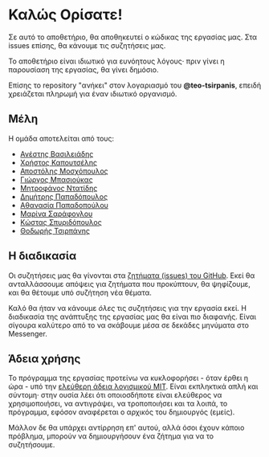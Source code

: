 # Καλώς Ορίσατε!

Σε αυτό το αποθετήριο, θα αποθηκευτεί ο κώδικας της εργασίας μας. Στα issues επίσης, θα κάνουμε τις συζητήσεις μας.

Το αποθετήριο είναι ιδιωτικό για ευνόητους λόγους· πριν γίνει η παρουσίαση της εργασίας, θα γίνει δημόσιο.

Επίσης το repository "ανήκει" στον λογαριασμό του __@teo-tsirpanis__, επειδή χρειάζεται πληρωμή για έναν ιδιωτικό οργανισμό.

## Μέλη

Η ομάδα αποτελείται από τους:

* [Ανέστης Βασιλειάδης](https://github.com/Anoliz)
* [Χρήστος Καπουτσέλης](https://github.com/ChristosKap22)
* [Αποστόλης Μοσχόπουλος](https://github.com/ApostolisMoschopoulos)
* [Γιώργος Μπασιούκας](https://github.com/YorgosBas)
* [Μητροφάνος Ντατίδης](https://github.com/DatMitro)
* [Δημήτρης Παπαδόπουλος](https://github.com/Dimitri-Lavos)
* [Αθανασία Παπαδοπούλου](https://github.com/AthanasiaPapadopoulou)
* [Μαρίνα Σαράφογλου](https://github.com/morningstarm)
* [Κώστας Σπυριδόπουλος](https://github.com/KostasSpiridopoulos)
* [Θοδωρής Τσιρπάνης](https://github.com/teo-tsirpanis)

## Η διαδικασία

Οι συζητήσεις μας θα γίνονται στα [ζητήματα (issues) του GitHub](https://github.com/teo-tsirpanis/dai19-seng-team7/issues). Εκεί θα ανταλλάσσουμε απόψεις για ζητήματα που προκύπτουν, θα ψηφίζουμε, και θα θέτουμε υπό συζήτηση νέα θέματα.

Καλό θα ήταν να κάνουμε *όλες* τις συζητήσεις για την εργασία εκεί. Η διαδικασία της ανάπτυξης της εργασίας μας θα είναι πιο διαφανής. Είναι σίγουρα καλύτερο από το να σκάβουμε μέσα σε δεκάδες μηνύματα στο Messenger.

## Άδεια χρήσης

Το πρόγραμμα της εργασίας προτείνω να κυκλοφορήσει - όταν έρθει η ώρα - υπό την [ελεύθερη άδεια λογισμικού MIT](https://opensource.org/licenses/MIT). Είναι εκπληκτικά απλή και σύντομη· στην ουσία λέει ότι οποιοσδήποτε είναι ελεύθερος να χρησιμοποιήσει, να αντιγράψει, να τροποποιήσει και τα λοιπά, το πρόγραμμα, εφόσον αναφέρεται ο αρχικός του δημιουργός (εμείς).

Μάλλον δε θα υπάρχει αντίρρηση επ' αυτού, αλλά όσοι έχουν κάποιο πρόβλημα, μπορούν να δημιουργήσουν ένα ζήτημα για να το συζητήσουμε.
